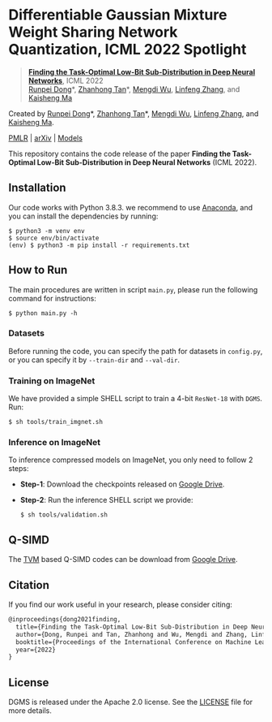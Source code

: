 # Differentiable Gaussian Mixture Weight Sharing Network Quantization, ICML 2022 Spotlight
> [**Finding the Task-Optimal Low-Bit Sub-Distribution in Deep Neural Networks**](https://proceedings.mlr.press/v162/dong22a.html), ICML 2022<br>
> [Runpei Dong](https://runpeidong.com/)\*, [Zhanhong Tan](https://www.zhanhongtan.com/)\*, [Mengdi Wu](), [Linfeng Zhang](https://scholar.google.com.hk/citations?user=AK9VF30AAAAJ&hl=en), and [Kaisheng Ma](http://group.iiis.tsinghua.edu.cn/~maks/leader.html) <br>

Created by [Runpei Dong](https://runpeidong.com/)\*, [Zhanhong Tan](https://www.zhanhongtan.com/)\*, [Mengdi Wu](https://scholar.google.com.hk/citations?user=F9EN5zgAAAAJ&hl=en&oi=sra), [Linfeng Zhang](http://group.iiis.tsinghua.edu.cn/~maks/linfeng/index.html), and [Kaisheng Ma](http://group.iiis.tsinghua.edu.cn/~maks/leader.html).

[PMLR](https://proceedings.mlr.press/v162/dong22a.html) | [arXiv](https://arxiv.org/abs/2112.15139) | [Models](https://drive.google.com/drive/folders/1rQJLAbP8gb5ZIUyIjEVHof0euyhsVGu4?usp=sharing)

This repository contains the code release of the paper **Finding the Task-Optimal Low-Bit Sub-Distribution in Deep Neural Networks** (ICML 2022).


## Installation

Our code works with Python 3.8.3. we recommend to use [Anaconda](https://www.anaconda.com/), and you can install the dependencies by running:

```shell
$ python3 -m venv env
$ source env/bin/activate
(env) $ python3 -m pip install -r requirements.txt
```
## How to Run

The main procedures are written in script `main.py`, please run the following command for instructions:

```shell
$ python main.py -h
```

### Datasets

Before running the code, you can specify the path for datasets in `config.py`, or you can specify it by `--train-dir` and `--val-dir`.

### Training on ImageNet

We have provided a simple SHELL script to train a 4-bit `ResNet-18` with `DGMS`. Run:

```shell
$ sh tools/train_imgnet.sh
```

### Inference on ImageNet

To inference compressed models on ImageNet, you only need to follow 2 steps:

* **Step-1**: Download the checkpoints released on [Google Drive](https://drive.google.com/drive/folders/1rQJLAbP8gb5ZIUyIjEVHof0euyhsVGu4?usp=sharing).

* **Step-2**: Run the inference SHELL script we provide:

  ```shell
  $ sh tools/validation.sh
  ```

## Q-SIMD

The [TVM](https://github.com/apache/tvm) based Q-SIMD codes can be download from [Google Drive](https://drive.google.com/file/d/1hGeXXdHetGKZKSd4dp7xTSRxjWXgPkjc/view?usp=sharing).

## Citation

If you find our work useful in your research, please consider citing:

```tex
@inproceedings{dong2021finding,
  title={Finding the Task-Optimal Low-Bit Sub-Distribution in Deep Neural Networks},
  author={Dong, Runpei and Tan, Zhanhong and Wu, Mengdi and Zhang, Linfeng and Ma, Kaisheng},
  booktitle={Proceedings of the International Conference on Machine Learning (ICML)},
  year={2022}
}
```

## License

DGMS is released under the Apache 2.0 license.  See the [LICENSE](./LICENSE) file for more details.

